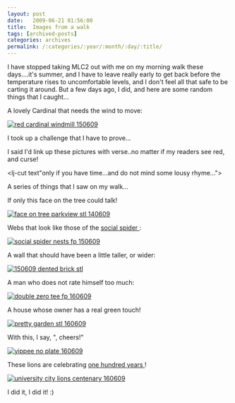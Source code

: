 ```yaml
---
layout: post
date:	2009-06-21 01:56:00
title:  Images from a walk
tags: [archived-posts]
categories: archives
permalink: /:categories/:year/:month/:day/:title/
---
```

I have stopped taking MLC2 out with me on my morning walk these days....it's summer, and I have to leave really early to get back before the temperature rises to uncomfortable levels, and I don't feel all that safe to be carting it around. But a few days ago, I did, and here are some random things that I caught...


A lovely Cardinal that needs the wind to move:


<a href="http://s562.photobucket.com/albums/ss67/pugaippadam/?action=view&current=IMG_1761.jpg" target="_blank"><img src="http://i562.photobucket.com/albums/ss67/pugaippadam/IMG_1761.jpg" border="0" alt="red cardinal windmill 150609"></a>

I took up a challenge that I have to prove...

I said I'd link up these pictures with verse..no matter if my readers see red, and curse!


<lj-cut text"only if you have time...and do not mind some lousy rhyme...">


A series of things that I saw on my walk...


If only this face on the tree could talk!

<a href="http://s562.photobucket.com/albums/ss67/pugaippadam/?action=view&current=IMG_1762.jpg" target="_blank"><img src="http://i562.photobucket.com/albums/ss67/pugaippadam/IMG_1762.jpg" border="0" alt="face on tree parkview stl 140609"></a>


Webs that look like those of the <a href="http://en.wikipedia.org/wiki/Social_spider"> social spider </a>:


<a href="http://s562.photobucket.com/albums/ss67/pugaippadam/?action=view&current=IMG_1770.jpg" target="_blank"><img src="http://i562.photobucket.com/albums/ss67/pugaippadam/IMG_1770.jpg" border="0" alt="social spider nests fp 150609"></a>

A wall that should have been a little taller, or wider:

<a href="http://s562.photobucket.com/albums/ss67/pugaippadam/?action=view&current=IMG_1786.jpg" target="_blank"><img src="http://i562.photobucket.com/albums/ss67/pugaippadam/IMG_1786.jpg" border="0" alt="150609 dented brick stl"></a>


A man who does not rate himself too much:


<a href="http://s562.photobucket.com/albums/ss67/pugaippadam/?action=view&current=IMG_1778.jpg" target="_blank"><img src="http://i562.photobucket.com/albums/ss67/pugaippadam/IMG_1778.jpg" border="0" alt="double zero tee fp 160609"></a>

A house whose owner has a real green touch!


<a href="http://s562.photobucket.com/albums/ss67/pugaippadam/?action=view&current=IMG_1783.jpg" target="_blank"><img src="http://i562.photobucket.com/albums/ss67/pugaippadam/IMG_1783.jpg" border="0" alt="pretty garden stl  160609"></a>



With this, I say, "<LJ user="beast_666">, cheers!"

<a href="http://s562.photobucket.com/albums/ss67/pugaippadam/?action=view&current=IMG_1771.jpg" target="_blank"><img src="http://i562.photobucket.com/albums/ss67/pugaippadam/IMG_1771.jpg" border="0" alt="yippee no plate 160609"></a>


</lj-cut>

These lions are celebrating <a href="http://www.ucitymo.org/CivicAlerts.aspx?AID=179&ARC=287"> one hundred years </a>!


<a href="http://s562.photobucket.com/albums/ss67/pugaippadam/?action=view&current=IMG_1784.jpg" target="_blank"><img src="http://i562.photobucket.com/albums/ss67/pugaippadam/IMG_1784.jpg" border="0" alt="university city lions centenary 160609"></a>




I did it, I did it! :)
